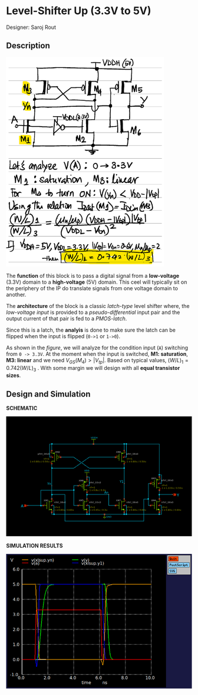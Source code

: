 # Level-Shifter Up (3.3V to 5V)

Designer: Saroj Rout


## Description

![Level-Shifter Up Block Diagram and anlaysis](./LevelShifter-Analysis.png)

The **function** of this block is to pass a digital signal from a **low-voltage** (3.3V) domain to a **high-voltage** (5V) domain. This ceel will typically sit on the periphery of the IP do translate signals from one voltage domain to another. 

The **architecture** of the block is a classic _latch-type_ level shifter where, the _low-voltage input_ is provided to a _pseudo-differential_ input pair and the output current of that pair is fed to a _PMOS-latch_. 

Since this is a latch, the **analyis** is done to make sure the latch can be flipped when the input is flipped (`0->1` or `1->0`).

As shown in the _figure_, we will analyze for the condition input (`A`) switching from `0 -> 3.3V`. At the moment when the input is switched, **M1: saturation**, **M3: linear** and we need $V_{GS}(M_4) > |V_{tp}|$. Based on typical values, $(W/L)_1 = 0.742 (W/L)_3$ . With some margin we will design with all **equal transistor sizes**. 

## Design and Simulation

**SCHEMATIC**

![Schematic](./gf180mcu_osu_sc_gp9t3v3_lshifup.png)


**SIMULATION RESULTS**

![PLots](./plot-lshifup.png)
